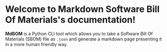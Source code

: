 # Welcome to Markdown Software Bill Of Materials's documentation!

**MdBOM** is a Python CLI tool which allows you to take a
Software Bill Of Materials (SBOM) file as ``.json`` and generate
a markdown page presenting it in a more human friendly way.
